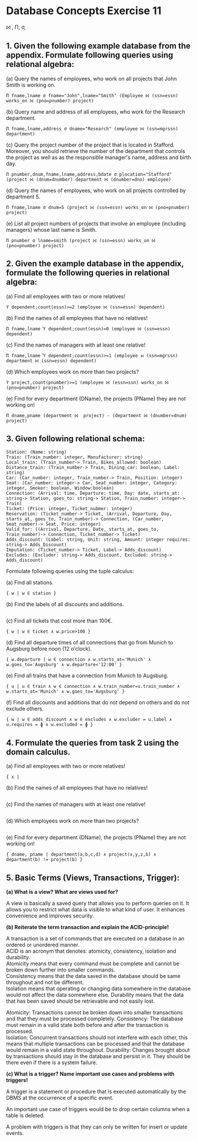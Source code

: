 # Database Concepts Exercise 11
⨝ , Π, σ, 

## 1. Given the following example database from the appendix. Formulate following queries using relational algebra:

(a) Query the names of employees, who work on all projects that John Smith is working on.

```
Π fname,lname σ fname="John",lname="Smith" (Employee ⨝ (ssn=essn) works_on ⨝ (pno=pnumber) project)
```

(b) Query name and address of all employees, who work for the Research department.

```
Π fname,lname,address σ dname="Research" (employee ⨝ (ssn=mgrssn) department)
```

(c) Query the project number of the project that is located in Stafford. Moreover, you should retrieve the number of the department that controls the project as well as as the responsible manager's name, address and birth day.

```
Π pnumber,dnum,fname,lname,address,bdate σ plocation="Stafford" (project ⨝ (dnum=dnumber) department ⨝ (dnumber=dno) employee)
```

(d) Query the names of employees, who work on all projects controlled by department 5.

```
Π fname,lname σ dnum=5 (project ⨝ (ssn=essn) works_on ⨝ (pno=pnumber) project)
```

(e) List all project numbers of projects that involve an employee (including managers) whose last name is Smith.

```
Π pnumber σ lname=smith (project ⨝ (ssn=essn) works_on ⨝ (pno=pnumber) project)
```

## 2. Given the example database in the appendix, formulate the following queries in relational algebra:

(a) Find all employees with two or more relatives!

```
Ύ dependent;count(essn)>=2 (employee ⨝ (ssn=essn) dependent)
```

(b) Find the names of all employees that have no relatives!

```
Π fname,lname Ύ dependent;count(essn)=0 (employee ⨝ (ssn=essn) dependent)
```

(c) Find the names of managers with at least one relative!

```
Π fname,lname Ύ dependent;count(essn)>=1 (employee ⟕ (ssn=mgrssn) department ⨝ (ssn=essn) dependent)
```

(d) Which employees work on more than two projects?

```
Ύ project,count(pnumber)>=1 (employee ⨝ (essn=ssn) works_on ⨝ (pno=pnumber) project)
```

(e) Find for every department (DName), the projects (PName) they are not working on!

```
Π dname,pname (department ⨝  project) - (department ⨝ (dnumber=dnum) project)
```

## 3. Given following relational schema:

```
Station: (Name: string)
Train: (Train_number: integer, Manufacturer: string)
Local_train: (Train_number-> Train, Bikes_allowed: boolean)
Distance_train: (Train_number-> Train, Dining_car: boolean, Label: string)
Car: (Car_number: integer, Train_number-> Train, Position: integer)
Seat: (Car_number: integer-> Car, Seat_number: integer, Category: integer, Smoker: boolean, Window:boolean)
Connection: (Arrival: time, Departure: time, Day: date, starts_at: string-> Station, goes_to: string-> Station, Train_number: integer-> Train)
Ticket: (Price: integer, Ticket_nubmer: integer)
Reservation: (Ticket_number-> Ticket, (Arrival, Departure, Day, starts_at, goes_to, Train_number)-> Connection, (Car_number, Seat_number)-> Seat, Price: integer)
Valid_for: ((Arrival, Departure, Date, starts_at, goes_to, Train_number)-> Connection, Ticket_number-> Ticket)
Adds_discount: (Label: string, Unit: string, Amount: integer requires: string-> Adds_Discount)
Imputation: (Ticket_number-> Ticket, Label-> Adds_discount)
Excludes: (Excluder: string-> Adds_discount, Excluded: string-> Adds_discount)
```

Formulate following queries using the tuple calculus:

(a) Find all stations.

```
{ w | w ∈ station }
```

(b) Find the labels of all discounts and additions.

```

```

(c) Find all tickets that cost more than 100€.

```
{ w | w ∈ ticket ∧ w.price>100 }
```

(d) Find all departure times of all connections that go from Munich to Augsburg before noon (12 o'clock).

```
{ w.departure | w ∈ connection ∧ w.starts_at='Munich' ∧ w.goes_to='Augsburg' ∧ w.departure<'12:00' }
```

(e) Find all trains that have a connection from Munich to Augsburg.

```
{ u | u ∈ train ∧ w ∈ connection ∧ w.train_number=u.train_number ∧ w.starts_at='Munich' ∧ w.goes_to='Augsburg' }
```

(f) Find all discounts and additions that do not depend on others and do not exclude others.

```
{ w | w ∈ adds_discount ∧ w ∈ excludes ∧ w.excluder = u.label ∧ u.requires = ɸ ∧ w.excluded = ɸ }
```

## 4. Formulate the queries from task 2 using the domain calculus.

(a) Find all employees with two or more relatives!

```
{ x | 
```

(b) Find the names of all employees that have no relatives!

```

```

(c) Find the names of managers with at least one relative!

```

```

(d) Which employees work on more than two projects?

```

```

(e) Find for every department (DName), the projects (PName) they are not working on!

```
{ dname, pname | department(a,b,c,d) ∧ project(x,y,z,b) ∧ department(b) != project(b) } 
```

## 5. Basic Terms (Views, Transactions, Trigger):

**(a) What is a view? What are views used for?**

A view is basically a saved query that allows you to perform queries on it. It allows you to restrict what data is visible to what kind of user.
It enhances convenience and improves security.

**(b) Reiterate the term transaction and explain the ACID-principle!**

A transaction is a set of commands that are executed on a database in an ordered or unordered manner.   
ACID is an acronym that denotes: atomicity, consistency, isolation and durability.  
Atomicity means that every command must be complete and cannot be broken down further into smaller commands.    
Consistency means that the data saved in the database should be same throughout and not be different.   
Isolation means that operating or changing data somewhere in the database would not affect the data somewhere else. 
Durability means that the data that has been saved should be retrievable and not easily lost.   

Atomicity: Transactions cannot be broken down into smaller transactions and that they must be processed completely. 
Consistency: The database must remain in a valid state both before and after the transaction is processed.  
Isolation: Concurrent transactions should not interfere with each other, this means that multiple transactions can be processed and that the database would remain in a valid state throughout. 
Durability: Changes brought about by transactions should stay in the database and persist in it. They should be there even if there is a system failure.    

**(c) What is a trigger? Name important use cases and problems with triggers!**

A trigger is a statement or procedure that is executed automatically by the DBMS at the occurrence of a specific event.

An important use case of triggers would be to drop certain columns when a table is deleted.

A problem with triggers is that they can only be written for insert or update events.
